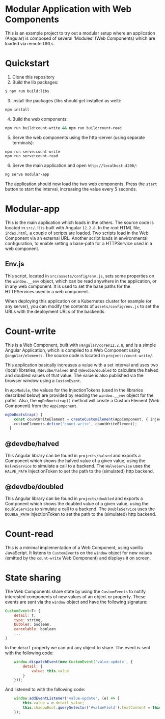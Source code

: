 # Modular Application with Web Components

This is an example project to try out a modular setup where an application (Angular) is composed of several 'Modules' (Web Components) which are loaded via remote URLs.

# Quickstart
1. Clone this repository
2. Build the lib packages:
```bash
$ npm run build:libs
```
3. Install the packages (libs should get installed as well):
```bash
npm install
```
4. Build the web components:
```bash
npm run build:count-write && npm run build:count-read
```
5. Serve the web components using the http-server (using separate terminals):
```bash
npm run serve:count-write
npm run serve:count-read
```
6. Serve the main application and open `http://localhost:4200/`:
```bash
ng serve modular-app
```

The application should now load the two web components. Press the `start` button to start the interval, increasing the value every 5 seconds.

# Modular-app
This is the main application which loads in the others. The source code is located in `src/`. It is built with Angular `12.2.8`. In the root HTML file, `index.html`, a couple of scripts are loaded. Two scripts load in the Web Component via an external URL. Another script loads in environmental configuration, to enable setting a base-path for a HTTPService used in a web component.

## Env.js
This script, located in `src/assets/config/env.js`, sets some properties on the `window.__env` object, which can be read anywhere in the application, or in any web component. It is used to set the base paths for the HTTPServices used in a web component. 

When deploying this application on a Kubernetes cluster for example (or any server), you can modify the contents of `assets/config/env.js` to set the URLs with the deployment URLs of the backends.

# Count-write
This is a Web Component, built with `@angular/core@12.2.8`, and is a simple Angular Application, which is compiled to a Web Component using `@angular/elements`. The source code is located in `projects/count-write/`.

This application basically increases a value with a set interval and uses two (local) libraries, `@devdbe/halved` and `@devdbe/doubled` to calculate the halved and doubled values of that value. The value is also published via the browser window using a `CustomEvent`.

In `AppModule`, the values for the InjectionTokens (used in the libraries described below) are provided by reading the `window.__env` object for the paths. Also, the `ngDoBootstrap()` method will create a Custom Element (Web Component) from the `AppComponent`.
```ts
ngDoBootstrap() {
    const countWriteElement = createCustomElement(AppComponent, { injector: this.injector });
    customElements.define('count-write', countWriteElement);
  }
```

## @devdbe/halved
This Angular library can be found in `projects/halved` and exports a Component which shows the halved value of a given value, using the `HalveService` to simulate a call to a backend. The `HalveService` uses the `HALVE_PATH` InjectionToken to set the path to the (simulated) http backend.

## @devdbe/doubled
This Angular library can be found in `projects/doubled` and exports a Component which shows the doubled value of a given value, using the `DoubleService` to simulate a call to a backend. The `DoubleService` uses the `DOUBLE_PATH` InjectionToken to set the path to the (simulated) http backend.

# Count-read
This is a minimal implementation of a Web Component, using vanilla JavaScript. It listens to `CustomEvent`s on the `window` object for new values (emitted by the `count-write` Web Component) and displays it on screen.

# State sharing
The Web Components share state by using the `CustomEvents` to notify interested components of new values of an object or property. These events are sent via the `window` object and have the following signature:
```js
CustomEvent<T> {
    detail: T,
    type: string,
    bubbles: boolean,
    cancelable: boolean
    ...
}
```
In the `detail` property we can put any object to share. The event is sent with the following code:
```js
    window.dispatchEvent(new CustomEvent('value-update', {
        detail: {
            value: this.value
        }
    }));
```
And listened to with the following code:
```js
    window.addEventListener('value-update', (e) => {
        this.value = e.detail.value;
        this.shadowRoot.querySelector('#valueField').textContent = this.value;
    });
```